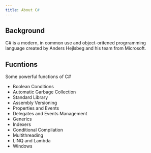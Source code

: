 ```yaml
---
title: About C#
---
```


## Background

C# is a modern, in common use and object-oritened progrramming language created by Anders Hejlsbeg and his team from Microsoft.

## Fucntions

Some powerful functions of C#

- Boolean Conditions
- Automatic Garbage Collection
- Standard Library
- Assembly Versioning
- Properties and Events
- Delegates and Events Management
- Generics
- Indexers
- Conditional Compilation
- Multithreading
- LINQ and Lambda
- Windows
